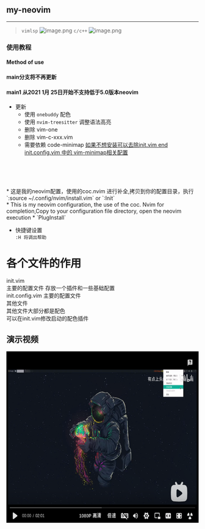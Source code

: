 ## my-neovim    

---
> `vimlsp`
![image.png](https://i.loli.net/2021/01/25/nWs7Jr64RQbUcYM.png)
> `c/c++`
![image.png](https://i.loli.net/2021/01/25/TALRiyaOSoBGmDW.png)

### 使用教程
#### Method of use    

#### main分支将不再更新
#### main1 从2021 1月 25日开始不支持低于5.0版本neovim  
*  更新
	* 使用 `onebuddy` 配色
	* 使用 `nvim-treesitter` 调整语法高亮
	* 删除 vim-one 
	* 删除 vim-c-xxx.vim
	* 需要依赖 code-minimap <u>如果不想安装可以去除init.vim end init.config.vim 中的 vim-minimap相关配置</u>
<br>  
<br>  
<br>  
<br>  
* 这是我的neovim配置，使用的coc.nvim 进行补全,拷贝到你的配置目录，执行`:source ~/.config/nvim/install.vim` or `:Init`   <br>     
* This is my neovim configuration, the use of the coc. Nvim for completion,Copy to your configuration file directory, open the neovim execution     
* `PlugInstall`
    
    
    
- 快捷键设置    
`:H 将调出帮助`
     

# 各个文件的作用    
init.vim    
主要的配置文件 存放一个插件和一些基础配置    
init.config.vim  主要的配置文件    
其他文件    
其他文件大部分都是配色    
可以在init.vim修改启动的配色插件    


## 演示视频
 <a href="https://www.bilibili.com/video/BV16v4y1f7kV">  <span>  <img border="0" src="./src/b.png" height="450" width="100%"/>
  </a>

